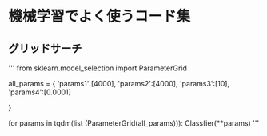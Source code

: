 # 機械学習でよく使うコード集
## グリッドサーチ
'''
from sklearn.model_selection import ParameterGrid

all_params = {
    'params1':[4000],
    'params2':[4000],
    'params3':[10],
    'params4':[0.0001]
    
}

for params in tqdm(list (ParameterGrid(all_params))):
    Classfier(**params)
'''
